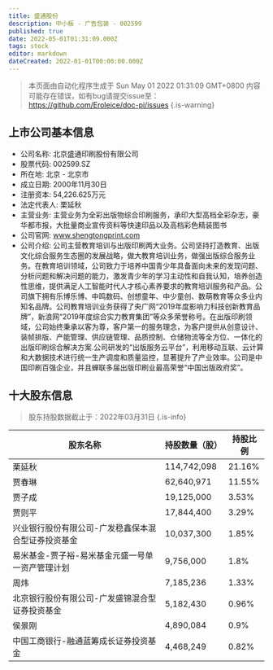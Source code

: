 ```yaml
---
title: 盛通股份
description: 中小板 - 广告包装 - 002599
published: true
date: 2022-05-01T01:31:09.000Z
tags: stock
editor: markdown
dateCreated: 2022-01-01T00:00:00.000Z
---
```


> 本页面由自动化程序生成于 Sun May 01 2022 01:31:09 GMT+0800
> 内容可能存在错误，如有bug请提交issue至：https://github.com/Eroleice/doc-pi/issues
{.is-warning}

## 上市公司基本信息
- 公司名称: 北京盛通印刷股份有限公司
- 股票代码: 002599.SZ
- 所在地: 北京 - 北京市
- 成立日期: 2000年11月30日
- 注册资本: 54,226.625万元
- 法定代表人: 栗延秋
- 主营业务: 主营业务为全彩出版物综合印刷服务，承印大型高档全彩杂志，豪华都市报，大批量商业宣传资料等快速印品以及高档彩色精装图书
- 公司官网: www.shengtongprint.com
- 公司介绍: 公司主营教育培训与出版印刷两大业务。公司坚持打造教育、出版文化综合服务生态圈的发展战略，做大教育培训业务，做强出版综合服务业务。在教育培训领域，公司致力于培养中国青少年具备面向未来的发现问题、分析问题和解决问题的能力，激发青少年的学习主动性和自我认知，培养创造性思维，提供满足人工智能时代人才核心素养要求的教育培训服务和产品。公司旗下拥有乐博乐博、中鸣数码、创想童年、中少童创、数萌教育等众多业内知名品牌。公司教育培训业务获得了央广网“2019年度影响力科技创新教育品牌”，新浪网“2019年度综合实力教育集团”等众多荣誉称号。在出版印刷领域，公司始终秉承以客为尊，客户第一的服务理念，为客户提供从创意设计、装帧排版、产能管理、供应链管理、品质控制、仓储物流等全方位、一体化的出版印刷综合解决方案.公司研发的“出版服务云平台”，利用移动互联、云计算和大数据技术进行统一生产调度和质量监控，显著提升了产业效率。公司是中国印刷百强企业，并且蝉联多届出版印刷业最高荣誉“中国出版政府奖”。


## 十大股东信息
> 股东持股数据截止于：2022年03月31日
{.is-info}

| 股东名称 | 持股数量（股） | 持股比例 |
| --- | --- | --- |
| 栗延秋 | 114,742,098 | 21.16% |
| 贾春琳 | 62,640,971 | 11.55% |
| 贾子成 | 19,125,000 | 3.53% |
| 贾则平 | 17,844,400 | 3.29% |
| 兴业银行股份有限公司-广发稳鑫保本混合型证券投资基金 | 10,037,300 | 1.85% |
| 易米基金-贾子裕-易米基金元盛一号单一资产管理计划 | 9,756,000 | 1.8% |
| 周炜 | 7,185,236 | 1.33% |
| 北京银行股份有限公司-广发盛锦混合型证券投资基金 | 5,182,430 | 0.96% |
| 侯景刚 | 4,890,084 | 0.9% |
| 中国工商银行-融通蓝筹成长证券投资基金 | 4,468,249 | 0.82% |




